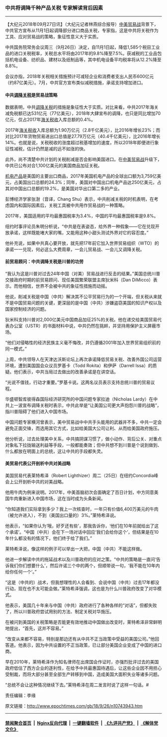 ### 中共将调降千种产品关税 专家解读背后因素
------------------------

<p>【大纪元2018年09月27日讯】（大纪元记者林燕综合报导）<a href="http://www.epochtimes.com/gb/tag/%E4%B8%AD%E7%BE%8E%E8%B4%B8%E6%98%93%E6%88%98.html">中美贸易战</a>背景下，中共官方宣布从11月1日起调降部分进口商品关税，专家指，这是中共将关税作为工具、应对贸易战的策略，象征性意义大于实质。</p>
<p>中共国务院常务会议周三（9月26日）决定，自11月1日起，降低1,585个税目工业品的进口关税税率，关税总水平将由2017年的9.8%降至7.5%。获减税的工业品包括机电设备、纺织品、建材以及纸制品等，其中机电设备平均税率将从12.2%降至8.8%。</p>
<p>会议亦指，2018年关税相关措施预计可减轻企业和消费者支出人民币600亿元（约87亿美元）。7月，中共官方宣布类似减税措施，承诺支持增加进口。</p>
<h4>中共<a href="http://www.epochtimes.com/gb/tag/%E8%B0%83%E9%99%8D%E5%85%B3%E7%A8%8E.html">调降关税</a>是贸易战策略</h4>
<p>数据表明，中共<a href="http://www.epochtimes.com/gb/tag/%E8%B0%83%E9%99%8D%E5%85%B3%E7%A8%8E.html">调降关税</a>的措施是象征性大于实质。对比来看，中共2017年海关减免税额已达531亿元（77亿美元），2018年大肆宣布的调降，也只是同比增加70亿元，仅占2017年<a href="http://www.epochtimes.com/gb/tag/%E6%B5%B7%E5%85%B3%E7%A8%8E%E6%94%B6.html">海关税收</a>入库总额的0.4%。</p>
<p>2017年<a href="http://www.epochtimes.com/gb/tag/%E6%B5%B7%E5%85%B3%E7%A8%8E%E6%94%B6.html">海关税收</a>入库总额为1.90万亿元（2.8千亿美元），比2016年增长23%；而对比2017年货物贸易进出口总值是27.79万亿元（40.4千亿美元），比2016年增长14%。也就是说，关税税收的涨度超过税基增加的速度，所以2018年即便进行象征性减税，估计仍然是减的远不如涨的快。</p>
<p>此外，尚不清楚中共计划的关税削减是否会影响美国进口。在<a href="http://www.epochtimes.com/gb/tag/%E4%B8%AD%E7%BE%8E%E8%B4%B8%E6%98%93%E6%88%98.html">中美贸易战</a>升级下，中共已公布对合1,100亿美元的美国商品加征关税。</p>
<p><a href="http://www.epochtimes.com/gb/tag/%E6%9C%BA%E7%94%B5%E4%BA%A7%E5%93%81.html">机电产品</a>是美国的主要出口商品，2017年美国机电产品的全球出口额为3,759亿美元，占美国出口总额的24.3%；同年，美国对中国出口机电产品达250亿美元，占其对中国出口总额的19.2%，是美国对华出口第二多的产业。</p>
<p>彭博经济学家张澍（音译，Chang Shu）表示，中共削减关税的时机表明，在考虑国内和国际因素后，关税工具被中共用作贸易战的一种策略。</p>
<p>2017年，美国适用的平均最惠国税率为3.4%，中国的平均最惠国税率是9.8%。</p>
<p>纽约时事评论员朱明分析说，“中共是在表姿态，给外界一种假象——它在兑现开放承诺，这样既能堵大家的嘴，又能用这种小甜头测试外界对它的容忍度。”</p>
<p>他补充说，如果中共真心要开放，就先把17年前它加入世界贸易组织（WTO）的承诺一一兑现，何必这么大费周章，一会儿贸易战、一会儿又调降关税。</p>
<h4>前贸易顾问：中共调降关税是川普的功劳</h4>
<p>“我认为这是川普对过去24年中国（对美）贸易战进行反击的结果。”美国总统川普交接政府时期的前贸易顾问、现任美国繁荣联盟主席狄米科（Dan DiMicco）表示。而他相信，世界不会被中共的象征性措施而动摇。</p>
<p>他说，削减关税是中国（中共）解决其不公平贸易行为的一个开端，但关税从来就不是中国贸易问题的关键，更深层的是中国（中共）涉嫌盗窃美国的知识产权以及国家控制经济的问题。</p>
<p>狄米科支持川普对2,000亿美元中国商品加征25%的关税。他在递交给美国贸易代表办公室（USTR）的书面材料中说，中共仍然在挑衅，并坚持用保护主义屏蔽市场。</p>
<p>“他们对侵略性的经济民族主义毫不悔改，并仍遵循2001年加入世界贸易组织前的同一模式。”</p>
<p>上周，中共领导人在天津达沃斯论坛上再次承诺降低贸易关税、改善外国公司运营环境，遭到美国国会众议员罗基卡（Todd Rokita）和伊萨（Darrell Issa）的质疑。他们表示，中共当局过去做出的改善承诺是在讲空话。</p>
<p>“光说不值钱，行动才重要。”罗基卡说。这两名议员表示支持总统川普的贸易议程。</p>
<p>华盛顿智库彼得森国际经济研究所的中国问题专家拉迪（Nicholas Lardy）在中共上一波宣布调降关税时表示，中共此举是“让美国公司更大声抱怨川普的战略”，指川普阻碍了他们进入中国市场。</p>
<p>中国问题专家横河曾表示，美中贸易战中中共手头能用的武器并不多，中共一定会避免正面交锋，而选用其它方式，比如给美国大公司让利、从而给美国政府施压。</p>
<p>他分析说，过去处理美中关系，中共搞阴谋习惯了，做小动作、背后公关、对重点对象私下拉拢输送利益等手段，一般都能奏效；但中共想不到川普是个说到做到、什么都放在明面上的总统，这让中共的手段都失灵。</p>
<h4>美贸易代表公开剖析中共对美战略</h4>
<p>美国贸易代表莱特希泽（Robert Lighthizer）周二（25日）在纽约Concordia峰会上公开剖析中共的对美战略。</p>
<p>他用牛肉为例来说明。2017年，中美首脑初次会面确定了百日计划，中方同意美国牛肉重新进入中国市场，这在当时成为头条新闻。</p>
<p>“你知道我们实际拿到多少？我上一次核查时，一年只有价值6,400万美元的牛肉（被允许进入），不到（美国出口量的）3%。”莱特希泽说。</p>
<p>他表示，“如果你认为‘哦，好歹还有些’，那我告诉你，‘他们在10年前就给出了这个承诺’。“中国（中共）会在下一场对话中回应‘我们会给你这个’，但结果是在10年什么都没有的情况下，他们终于给了我们。”</p>
<p>莱特希泽说，像这样的例子可以举出一大把，中国（中共）不能这样做。</p>
<p>他进一步解读中共的拖延战术以及川普政府的应对之策。“中共的策略是一直问‘告诉我们你们想要什么’，然后许诺三个中的两个，但顺带说一句，‘我不能在10年内给你任何一个’。”</p>
<p>“这是（中共的）战术，但我想理性的人会看到、会说中国（中共）过去17年都没行动，现在也不太可能会做。”莱特希泽强调，这也是为什么川普政府改变了对华模式。</p>
<p>他表示，美国几十年来与中国（中共）政府进行了各种各样的“对话”，但都失败了，所以川普政府尝试用别的方法、制定关税对华施压。</p>
<p>在被问到美国的关税策略是否能更有效地推动中国做出改变时，莱特希泽非常鲜明地提出，“首先，这并不容易。”</p>
<p>“改变从来都不容易，特别是那边还有从中共不正当政策中受益的美国公司。”他回答道。他表示，因为中共设置的不正当政策，已让部分美国企业变成了中国的进口商。</p>
<p>早在2010年，莱特希泽作为知名律师在出席国会作证时，亦强烈批评过去的美国政府低估了西方企业的逐利性，在给予中共最惠国待遇后，让这些企业因不用担心受制裁，而将大部分甚至全部生产转移到中国，造成美国大面积失业等诸多问题。</p>
<p>“总统不会让这种情况继续下去。”莱特希泽在周二发言时说了这样一句话。#</p>
<p>责任编辑：李缘</p>

原文链接：http://www.epochtimes.com/gb/18/9/26/n10743943.htm


------------------------
#### [禁闻聚合首页](https://github.com/gfw-breaker/banned-news/blob/master/README.md) &nbsp;|&nbsp; [Nginx反向代理](https://github.com/gfw-breaker/open-proxy/blob/master/README.md) &nbsp;|&nbsp; [一键翻墙软件](https://github.com/gfw-breaker/nogfw/blob/master/README.md) &nbsp;|&nbsp; [《九评共产党》](https://github.com/gfw-breaker/9ping.md/blob/master/README.md#九评之一评共产党是什么) &nbsp;|&nbsp; [《解体党文化》](https://github.com/gfw-breaker/jtdwh.md/blob/master/README.md#绪论)